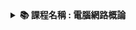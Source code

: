 <details>
  <summary><strong>📚 課程名稱 : 電腦網路概論</strong></summary>

  - **證照名稱** : 網路管理實務
  - **授課教師** : 賴正男
  - **重要程度** : 因人而異
  - **類別歸類** : 技術類
  - **點數計算** : 總成績 18% ( 依授課老師的教學網站公告為主 )
</details>
